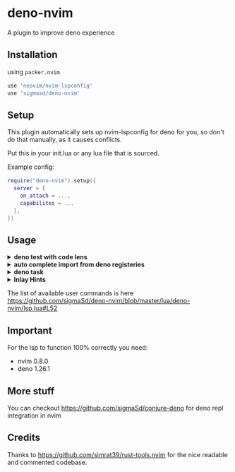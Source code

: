 # deno-nvim

A plugin to improve deno experience

## Installation

using `packer.nvim`

```lua
use 'neovim/nvim-lspconfig'
use 'sigmasd/deno-nvim'
```

## Setup

This plugin automatically sets up nvim-lspconfig for deno for you, so don't do
that manually, as it causes conflicts.

Put this in your init.lua or any lua file that is sourced.<br>

Example config:

```lua
require("deno-nvim").setup({
  server = {
    on_attach = ...,
    capabilites = ...
  },
})
```

## Usage

<details>
  <summary>
	<b>deno test with code lens</b>
  </summary>

<p>use <i>vim.lsp.codelens</i> to activate this </p>
  <img src="https://github.com/sigmaSd/nvim-deno-demos/raw/master/test.gif"/>
</details>

<details>
  <summary>
	<b>auto complete import from deno registeries</b>
  </summary>
  <img src="https://github.com/sigmaSd/nvim-deno-demos/raw/master/auto_import.gif"/>
</details>

<details>
  <summary>
	<b>deno task</b>
  </summary>
  <img src="https://github.com/sigmaSd/nvim-deno-demos/raw/master/task.gif"/>
</details>

<details>
  <summary>
    <b>Inlay Hints</b>
  </summary>
<img src="https://github.com/sigmaSd/nvim-deno-demos/raw/master/inlay_hints.png"/>
  
Inlay hints are supported in deno from version 1.26.3 (not released yet), to use it install https://github.com/lvimuser/lsp-inlayhints.nvim and add this to your init.lua where you instantiate denols server:

```lua
require "deno-nvim".setup({
    server = {
        on_attach = ...,
        capabilities = ...,
        settings = {
            deno = {
                inlayHints = {
                    parameterNames = {
                        enabled = "all"
                    },
                    parameterTypes = {
                        enabled = true
                    },
                    variableTypes = {
                        enabled = true
                    },
                    propertyDeclarationTypes = {
                        enabled = true
                    },
                    functionLikeReturnTypes = {
                        enabled = true
                    },
                    enumMemberValues = {
                        enabled = true
                    },
                }

            }
        }
    }
})
```

Now you should be able to show the hints with
`require('lsp-inlayhints').toggle()`

</details>

The list of available user commands is here
https://github.com/sigmaSd/deno-nvim/blob/master/lua/deno-nvim/lsp.lua#L52

## Important

For the lsp to function 100% correctly you need:

- nvim 0.8.0
- deno 1.26.1

## More stuff

You can checkout https://github.com/sigmaSd/conjure-deno for deno repl
integration in nvim

## Credits

Thanks to https://github.com/simrat39/rust-tools.nvim for the nice readable and
commented codebase.
